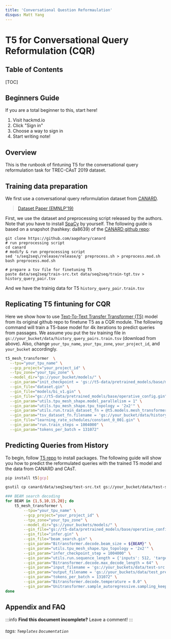 ```yaml
---
title: 'Conversational Question Reformaulation'
disqus: Matt Yang
---
```


T5 for Conversational Query Reformulation (CQR)
===

## Table of Contents

[TOC]

## Beginners Guide

If you are a total beginner to this, start here!

1. Visit hackmd.io
2. Click "Sign in"
3. Choose a way to sign in
4. Start writing note!

Overview
---
This is the runbook of fintuning T5 for the conversational query reformulation task for TREC-CAsT 2019 dataset.

Training data preparation
---
We first use a conversational query reformulation dataset from [CANARD](https://sites.google.com/view/qanta/projects/canard).
> [Dataset Paper (EMNLP'19)](http://users.umiacs.umd.edu/~jbg/docs/2019_emnlp_sequentialqa.pdf)

First, we use the dataset and preprocessing script released by the authors. Note that you have to install [SpaCy](https://spacy.io/) by yourself.
The following guide is based on a snapshot (hashkey: da8639) of the [CANARD github repo](https://github.com/aagohary/canard):
```shell=bash
git clone https://github.com/aagohary/canard
# run preprocessing script
cd canard
# modify & run preprocessing script
sed 's/seq2seq\/release/release/g' preprocess.sh > preprocess.mod.sh
bash preprocess.mod.sh

# prepare a tsv file for finetuning T5
paste data/seq2seq/train-src.txt data/seq2seq/train-tgt.tsv > history_query_pair.tsv
```
And we have the trainig data for T5 `history_query_pair.train.tsv`

Replicating T5 fintuning for CQR
---
Here we show how to use [Text-To-Text Transfer Transformer (T5)](https://github.com/google-research/text-to-text-transfer-transformer) model from its original github repo to finetune T5 as a CQR module. The following command will train a T5-base model for 4k iterations to predict queries from passages. We assume you put the tsv training file in `gs://your_bucket/data/history_query_pairs.train.tsv` (download from above). Also, change `your_tpu_name`, `your_tpu_zone`, `your_project_id`, and `your_bucket` accordingly.

```bash
t5_mesh_transformer  \
  --tpu="your_tpu_name" \
  --gcp_project="your_project_id" \
  --tpu_zone="your_tpu_zone" \
  --model_dir="gs://your_bucket/models/" \
  --gin_param="init_checkpoint = 'gs://t5-data/pretrained_models/base/model.ckpt-999900'" \
  --gin_file="dataset.gin" \
  --gin_file="models/bi_v1.gin" \
  --gin_file="gs://t5-data/pretrained_models/base/operative_config.gin" \
  --gin_param="utils.tpu_mesh_shape.model_parallelism = 1" \
  --gin_param="utils.tpu_mesh_shape.tpu_topology = '2x2'" \
  --gin_param="utils.run.train_dataset_fn = @t5.models.mesh_transformer.tsv_dataset_fn" \
  --gin_param="tsv_dataset_fn.filename = 'gs://your_bucket/data/history_query_pairs.train.tsv'" \
  --gin_file="learning_rate_schedules/constant_0_001.gin" \
  --gin_param="run.train_steps = 1004000" \
  --gin_param="tokens_per_batch = 131072"
```

Predicting Queries from History
---
To begin, follow [T5 repo](https://github.com/google-research/text-to-text-transfer-transformer) to install packages. The following guide will show you how to predict the reformulated queries with the trained T5 model and the data from CANARD and CAsT.
```bash
pip install t5[gcp]

gsutil cp canard/data/seq2seq/test-src.txt gs://your_bucket/data/test-src.canard.txt
```

```bash
### BEAM search decoding
for BEAM in {1,5,10,15,20}; do
	t5_mesh_transformer \
		--tpu="your_tpu_name" \
		--gcp_project="your_project_id" \
		--tpu_zone="your_tpu_zone" \
		--model_dir="gs://your_buckets/models/" \
		--gin_file="gs://t5-data/pretrained_models/base/operative_config.gin" \
		--gin_file="infer.gin" \
		--gin_file="beam_search.gin" \
		--gin_param="Bitransformer.decode.beam_size = ${BEAM}" \
		--gin_param="utils.tpu_mesh_shape.tpu_topology = '2x2'" \
		--gin_param="infer_checkpoint_step = 1004000" \
		--gin_param="utils.run.sequence_length = {'inputs': 512, 'targets': 64}" \
		--gin_param="Bitransformer.decode.max_decode_length = 64" \
		--gin_param="input_filename = 'gs://your_buckets/data/test-src.canard.txt'" \
		--gin_param="output_filename = 'gs://your_buckets/data/test_pred_beam_${BEAM}.txt'" \
		--gin_param="tokens_per_batch = 131072" \
		--gin_param="Bitransformer.decode.temperature = 0.0" \
		--gin_param="Unitransformer.sample_autoregressive.sampling_keep_top_k = -1"
done
```




## Appendix and FAQ

:::info
**Find this document incomplete?** Leave a comment!
:::

###### tags: `Templates` `Documentation`

